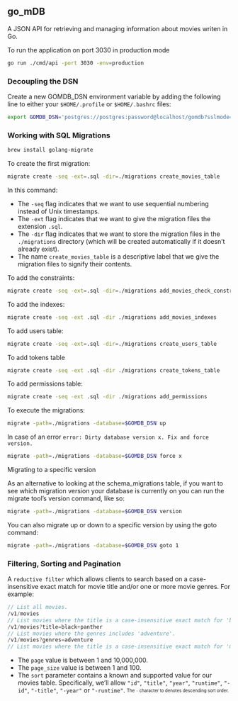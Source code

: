## go_mDB
A JSON API for retrieving and managing information about movies writen in Go.

To run the application on port 3030 in production mode
```bash
go run ./cmd/api -port 3030 -env=production
```

### Decoupling the DSN
Create a new GOMDB_DSN environment variable by adding the following line to either your `$HOME/.profile` or `$HOME/.bashrc` files:
```bash
export GOMDB_DSN='postgres://postgres:password@localhost/gomdb?sslmode=disable'
```
### Working with SQL Migrations
```bash
brew install golang-migrate
```
To create the first migration:
```bash
migrate create -seq -ext=.sql -dir=./migrations create_movies_table
```
In this command:
* The `-seq` flag indicates that we want to use sequential numbering instead of Unix timestamps.
* The `-ext` flag indicates that we want to give the migration files the extension `.sql`.
* The `-dir` flag indicates that we want to store the migration files in the `./migrations`
directory (which will be created automatically if it doesn’t already exist).
* The name `create_movies_table` is a descriptive label that we give the migration files to signify their contents.

To add the constraints:
```bash
migrate create -seq -ext=.sql -dir=./migrations add_movies_check_constraints
```

To add the indexes:
```bash
migrate create -seq -ext .sql -dir ./migrations add_movies_indexes
```

To add users table:
```bash
migrate create -seq -ext=.sql -dir=./migrations create_users_table
```

To add tokens table
```bash
migrate create -seq -ext .sql -dir ./migrations create_tokens_table
```

To add permissions table:
```bash
migrate create -seq -ext .sql -dir ./migrations add_permissions
```

To execute the migrations:
```bash
migrate -path=./migrations -database=$GOMDB_DSN up
```

In case of an error `error: Dirty database version x. Fix and force version.`
```bash
migrate -path=./migrations -database=$GOMDB_DSN force x
```

Migrating to a specific version

As an alternative to looking at the schema_migrations table, if you want to see which migration version your database is currently on you can run the migrate tool’s version command, like so:
```bash
migrate -path=./migrations -database=$GOMDB_DSN version
```
You can also migrate up or down to a specific version by using the goto command:
```bash
migrate -path=./migrations -database=$GOMDB_DSN goto 1
```

### Filtering, Sorting and Pagination
A `reductive filter` which allows clients to search based on a case- insensitive exact match for movie title and/or one or more movie genres. For example:
```go
// List all movies.
/v1/movies
// List movies where the title is a case-insensitive exact match for 'black panther'.
/v1/movies?title=black+panther
// List movies where the genres includes 'adventure'.
/v1/movies?genres=adventure
// List movies where the title is a case-insensitive exact match for 'moana' AND the // genres include both 'animation' AND 'adventure'. /v1/movies?title=moana&genres=animation,adventure
```

* The `page` value is between 1 and 10,000,000.
* The `page_size` value is between 1 and 100.
* The `sort` parameter contains a known and supported value for our movies table. Specifically, we’ll allow `"id"`, `"title"`, `"year"`, `"runtime"`, `"-id"`, `"-title"`, `"-year"` or `"-runtime"`.
<sub><sup>The `-` character to denotes descending sort order.<sub><sup>
